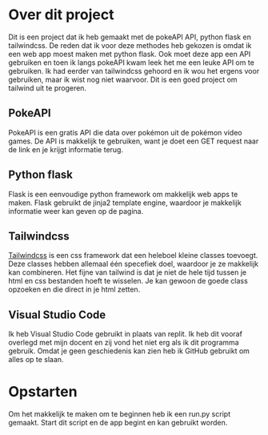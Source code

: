 # Over dit project
Dit is een project dat ik heb gemaakt met de pokeAPI API, python flask en tailwindcss.
De reden dat ik voor deze methodes heb gekozen is omdat ik een web app moest maken met python flask.
Ook moet deze app een API gebruiken en toen ik langs pokeAPI kwam leek het me een leuke API om te gebruiken.
Ik had eerder van tailwindcss gehoord en ik wou het ergens voor gebruiken, maar ik wist nog niet waarvoor. Dit is een goed project om tailwind uit te progeren.
## PokeAPI
PokeAPI is een gratis API die data over pokémon uit de pokémon video games.
De API is makkelijk te gebruiken, want je doet een GET request naar de link en je krijgt informatie terug.

## Python flask
Flask is een eenvoudige python framework om makkelijk web apps te maken.
Flask gebruikt de jinja2 template engine, waardoor je makkelijk informatie weer kan geven op de pagina.

## Tailwindcss
[Tailwindcss](https://tailwindcss.com/) is een css framework dat een heleboel kleine classes toevoegt.
Deze classes hebben allemaal één specefiek doel, waardoor je ze makkelijk kan combineren.
Het fijne van tailwind is dat je niet de hele tijd tussen je html en css bestanden hoeft te wisselen.
Je kan gewoon de goede class opzoeken en die direct in je html zetten.

## Visual Studio Code
Ik heb Visual Studio Code gebruikt in plaats van replit.
Ik heb dit vooraf overlegd met mijn docent en zij vond het niet erg als ik dit programma gebruik.
Omdat je geen geschiedenis kan zien heb ik GitHub gebruikt om alles op te slaan.

# Opstarten
Om het makkelijk te maken om te beginnen heb ik een run.py script gemaakt. 
Start dit script en de app begint en kan gebruikt worden.
